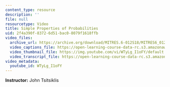 ```yaml
---
content_type: resource
description: ''
file: null
resourcetype: Video
title: Simple Properties of Probabilities
uid: 2f4a390f-8372-6d51-bac0-8079f1618ffb
video_files:
  archive_url: https://archive.org/download/MITRES.6-012S18/MITRES6_012S18_L01-05_300k.mp4
  video_captions_file: https://open-learning-course-data-rc.s3.amazonaws.com/res-6-012-introduction-to-probability-spring-2018/243fe46acdef5dd7b6ba93990b8fa009_WTyLg_I1oFY.vtt
  video_thumbnail_file: https://img.youtube.com/vi/WTyLg_I1oFY/default.jpg
  video_transcript_file: https://open-learning-course-data-rc.s3.amazonaws.com/res-6-012-introduction-to-probability-spring-2018/dfcf950e851650eac943774b24fa7a57_WTyLg_I1oFY.pdf
video_metadata:
  youtube_id: WTyLg_I1oFY
---
```


**Instructor:** John Tsitsiklis